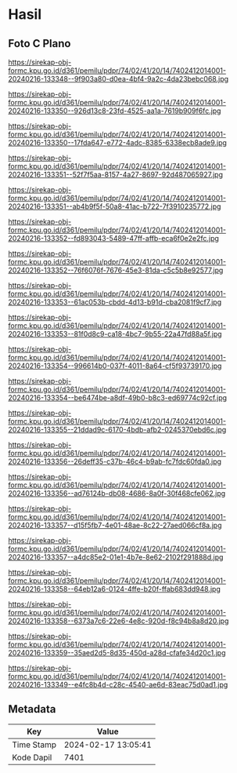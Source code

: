 # Hasil

## Foto C Plano

https://sirekap-obj-formc.kpu.go.id/d361/pemilu/pdpr/74/02/41/20/14/7402412014001-20240216-133348--9f903a80-d0ea-4bf4-9a2c-4da23bebc068.jpg

https://sirekap-obj-formc.kpu.go.id/d361/pemilu/pdpr/74/02/41/20/14/7402412014001-20240216-133350--926d13c8-23fd-4525-aa1a-7619b909f6fc.jpg

https://sirekap-obj-formc.kpu.go.id/d361/pemilu/pdpr/74/02/41/20/14/7402412014001-20240216-133350--17fda647-e772-4adc-8385-6338ecb8ade9.jpg

https://sirekap-obj-formc.kpu.go.id/d361/pemilu/pdpr/74/02/41/20/14/7402412014001-20240216-133351--52f7f5aa-8157-4a27-8697-92d487065927.jpg

https://sirekap-obj-formc.kpu.go.id/d361/pemilu/pdpr/74/02/41/20/14/7402412014001-20240216-133351--ab4b9f5f-50a8-41ac-b722-7f3910235772.jpg

https://sirekap-obj-formc.kpu.go.id/d361/pemilu/pdpr/74/02/41/20/14/7402412014001-20240216-133352--fd893043-5489-47ff-affb-eca6f0e2e2fc.jpg

https://sirekap-obj-formc.kpu.go.id/d361/pemilu/pdpr/74/02/41/20/14/7402412014001-20240216-133352--76f6076f-7676-45e3-81da-c5c5b8e92577.jpg

https://sirekap-obj-formc.kpu.go.id/d361/pemilu/pdpr/74/02/41/20/14/7402412014001-20240216-133353--61ac053b-cbdd-4d13-b91d-cba2081f9cf7.jpg

https://sirekap-obj-formc.kpu.go.id/d361/pemilu/pdpr/74/02/41/20/14/7402412014001-20240216-133353--81f0d8c9-ca18-4bc7-9b55-22a47fd88a5f.jpg

https://sirekap-obj-formc.kpu.go.id/d361/pemilu/pdpr/74/02/41/20/14/7402412014001-20240216-133354--996614b0-037f-4011-8a64-cf5f93739170.jpg

https://sirekap-obj-formc.kpu.go.id/d361/pemilu/pdpr/74/02/41/20/14/7402412014001-20240216-133354--be6474be-a8df-49b0-b8c3-ed69774c92cf.jpg

https://sirekap-obj-formc.kpu.go.id/d361/pemilu/pdpr/74/02/41/20/14/7402412014001-20240216-133355--21ddad9c-6170-4bdb-afb2-0245370ebd6c.jpg

https://sirekap-obj-formc.kpu.go.id/d361/pemilu/pdpr/74/02/41/20/14/7402412014001-20240216-133356--26deff35-c37b-46c4-b9ab-fc7fdc60fda0.jpg

https://sirekap-obj-formc.kpu.go.id/d361/pemilu/pdpr/74/02/41/20/14/7402412014001-20240216-133356--ad76124b-db08-4686-8a0f-30f468cfe062.jpg

https://sirekap-obj-formc.kpu.go.id/d361/pemilu/pdpr/74/02/41/20/14/7402412014001-20240216-133357--d15f5fb7-4e01-48ae-8c22-27aed066cf8a.jpg

https://sirekap-obj-formc.kpu.go.id/d361/pemilu/pdpr/74/02/41/20/14/7402412014001-20240216-133357--a4dc85e2-01e1-4b7e-8e62-2102f291888d.jpg

https://sirekap-obj-formc.kpu.go.id/d361/pemilu/pdpr/74/02/41/20/14/7402412014001-20240216-133358--64eb12a6-0124-4ffe-b20f-ffab683dd948.jpg

https://sirekap-obj-formc.kpu.go.id/d361/pemilu/pdpr/74/02/41/20/14/7402412014001-20240216-133358--6373a7c6-22e6-4e8c-920d-f8c94b8a8d20.jpg

https://sirekap-obj-formc.kpu.go.id/d361/pemilu/pdpr/74/02/41/20/14/7402412014001-20240216-133359--35aed2d5-8d35-450d-a28d-cfafe34d20c1.jpg

https://sirekap-obj-formc.kpu.go.id/d361/pemilu/pdpr/74/02/41/20/14/7402412014001-20240216-133349--e4fc8b4d-c28c-4540-ae6d-83eac75d0ad1.jpg


## Metadata

| Key        | Value               |
| ---------- | ------------------- |
| Time Stamp | 2024-02-17 13:05:41 |
| Kode Dapil | 7401                |



